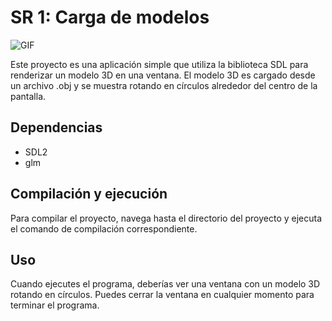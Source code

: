 # SR 1: Carga de modelos

![GIF](https://imgur.com/a/IVhJlCp)


Este proyecto es una aplicación simple que utiliza la biblioteca SDL para renderizar un modelo 3D en una ventana. El modelo 3D es cargado desde un archivo .obj y se muestra rotando en círculos alrededor del centro de la pantalla.

## Dependencias

- SDL2
- glm

## Compilación y ejecución

Para compilar el proyecto, navega hasta el directorio del proyecto y ejecuta el comando de compilación correspondiente. 

## Uso
Cuando ejecutes el programa, deberías ver una ventana con un modelo 3D rotando en círculos. Puedes cerrar la ventana en cualquier momento para terminar el programa.
